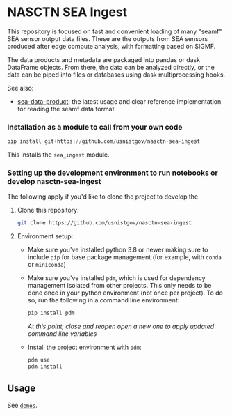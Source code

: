 # NASCTN SEA Ingest

This repository is focused on fast and convenient loading of many "seamf" SEA sensor output data files. These are the outputs from SEA sensors produced after edge compute analysis, with formatting based on SIGMF.

The data products and metadata are packaged into pandas or dask DataFrame objects. From there, the data can be analyzed directly, or the data can be piped into files or databases using dask multiprocessing hooks.

See also:
- [sea-data-product](https://github.com/NTIA/sea-data-product): the latest usage and clear reference implementation for reading the seamf data format


### Installation as a module to call from your own code

```python
pip install git+https://github.com/usnistgov/nasctn-sea-ingest
```

This installs the `sea_ingest` module.

### Setting up the development environment to run notebooks or develop nasctn-sea-ingest
The following apply if you'd like to clone the project to develop the 

1. Clone this repository:

   ```bash
   git clone https://github.com/usnistgov/nasctn-sea-ingest
   ```

2. Environment setup:
   - Make sure you've installed python 3.8 or newer making sure to include `pip` for base package management (for example, with `conda` or `miniconda`)
   - Make sure you've installed `pdm`, which is used for dependency management isolated from other projects. This only needs to be done once in your python environment (not once per project). To do so, run the following in a command line environment:

      ```bash
      pip install pdm
      ```

      _At this point, close and reopen open a new one to apply updated command line variables_
   - Install the project environment with `pdm`:

      ```bash
      pdm use      
      pdm install
      ```

## Usage
See [`demos`](https://github.com/usnistgov/nasctn-sea-ingest/tree/main/demos).
